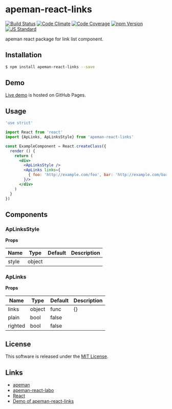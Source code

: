 apeman-react-links
==========

<!---
This file is generated by ape-tmpl. Do not update manually.
--->

<!-- Badge Start -->
<a name="badges"></a>

[![Build Status][bd_travis_shield_url]][bd_travis_url]
[![Code Climate][bd_codeclimate_shield_url]][bd_codeclimate_url]
[![Code Coverage][bd_codeclimate_coverage_shield_url]][bd_codeclimate_url]
[![npm Version][bd_npm_shield_url]][bd_npm_url]
[![JS Standard][bd_standard_shield_url]][bd_standard_url]

[bd_repo_url]: https://github.com/apeman-react-labo/apeman-react-links
[bd_travis_url]: http://travis-ci.org/apeman-react-labo/apeman-react-links
[bd_travis_shield_url]: http://img.shields.io/travis/apeman-react-labo/apeman-react-links.svg?style=flat
[bd_travis_com_url]: http://travis-ci.com/apeman-react-labo/apeman-react-links
[bd_travis_com_shield_url]: https://api.travis-ci.com/apeman-react-labo/apeman-react-links.svg?token=
[bd_license_url]: https://github.com/apeman-react-labo/apeman-react-links/blob/master/LICENSE
[bd_codeclimate_url]: http://codeclimate.com/github/apeman-react-labo/apeman-react-links
[bd_codeclimate_shield_url]: http://img.shields.io/codeclimate/github/apeman-react-labo/apeman-react-links.svg?style=flat
[bd_codeclimate_coverage_shield_url]: http://img.shields.io/codeclimate/coverage/github/apeman-react-labo/apeman-react-links.svg?style=flat
[bd_gemnasium_url]: https://gemnasium.com/apeman-react-labo/apeman-react-links
[bd_gemnasium_shield_url]: https://gemnasium.com/apeman-react-labo/apeman-react-links.svg
[bd_npm_url]: http://www.npmjs.org/package/apeman-react-links
[bd_npm_shield_url]: http://img.shields.io/npm/v/apeman-react-links.svg?style=flat
[bd_standard_url]: http://standardjs.com/
[bd_standard_shield_url]: https://img.shields.io/badge/code%20style-standard-brightgreen.svg

<!-- Badge End -->


<!-- Description Start -->
<a name="description"></a>

apeman react package for link list component.

<!-- Description End -->


<!-- Overview Start -->
<a name="overview"></a>



<!-- Overview End -->


<!-- Sections Start -->
<a name="sections"></a>

<!-- Section from "doc/guides/01.Installation.md.hbs" Start -->

<a name="section-doc-guides-01-installation-md"></a>

Installation
-----

```bash
$ npm install apeman-react-links --save
```


<!-- Section from "doc/guides/01.Installation.md.hbs" End -->

<!-- Section from "doc/guides/02.Demo.md.hbs" Start -->

<a name="section-doc-guides-02-demo-md"></a>

Demo
-----

[Live demo][demo_url] is hosted on GitHub Pages.

[demo_url]: http://apeman-react-labo.github.io/apeman-react-links/demo/demo.html


<!-- Section from "doc/guides/02.Demo.md.hbs" End -->

<!-- Section from "doc/guides/03.Usage.md.hbs" Start -->

<a name="section-doc-guides-03-usage-md"></a>

Usage
---------

```jsx
'use strict'

import React from 'react'
import {ApLinks, ApLinksStyle} from 'apeman-react-links'

const ExampleComponent = React.createClass({
  render () {
    return (
      <div>
        <ApLinksStyle />
        <ApLinks links={
          { foo: 'http://example.com/foo', bar: 'http://example.com/bar' }
        }/>
      </div>
    )
  }
})

```



<!-- Section from "doc/guides/03.Usage.md.hbs" End -->

<!-- Section from "doc/guides/04.Components.md.hbs" Start -->

<a name="section-doc-guides-04-components-md"></a>

Components
-----


### ApLinksStyle

**Props**

| Name | Type | Default | Description |
| ---- | ---- | ------- | ----------- |
| style | object |  | |  |

### ApLinks

**Props**

| Name | Type | Default | Description |
| ---- | ---- | ------- | ----------- |
| links | object|func | {} | |  |
| plain | bool | false | |  |
| righted | bool | false | |  |


<!-- Section from "doc/guides/04.Components.md.hbs" End -->


<!-- Sections Start -->


<!-- LICENSE Start -->
<a name="license"></a>

License
-------
This software is released under the [MIT License](https://github.com/apeman-react-labo/apeman-react-links/blob/master/LICENSE).

<!-- LICENSE End -->


<!-- Links Start -->
<a name="links"></a>

Links
------

+ [apeman][apeman_url]
+ [apeman-react-labo][apeman_react_labo_url]
+ [React][react_url]
+ [Demo of apeman-react-links][demo_of_apeman_react_links_url]

[apeman_url]: https://github.com/apeman-labo/apeman
[apeman_react_labo_url]: https://github.com/apeman-react-labo
[react_url]: https://facebook.github.io/react/
[demo_of_apeman_react_links_url]: http://apeman-demo-labo.github.io/apeman-react-links/demo/demo.html

<!-- Links End -->
